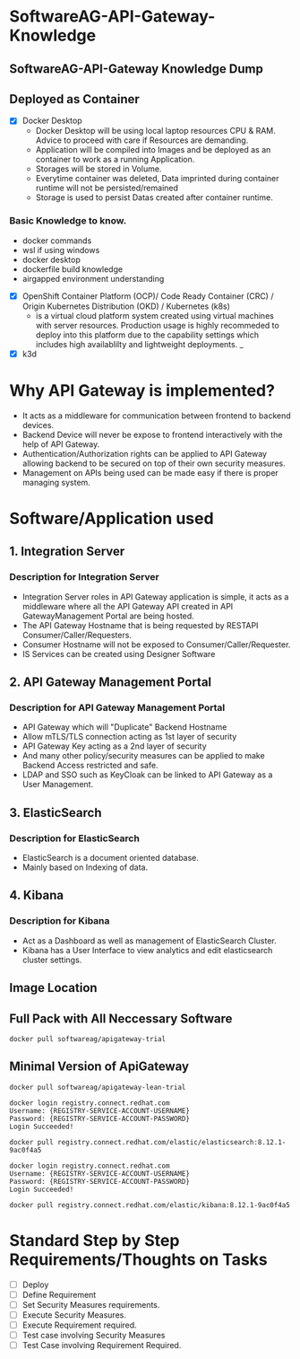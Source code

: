 # SoftwareAG-API-Gateway-Knowledge

## SoftwareAG-API-Gateway Knowledge Dump
## Deployed as Container
- [x] Docker Desktop
  - Docker Desktop will be using local laptop resources CPU & RAM. Advice to proceed with care if Resources are demanding.
  - Application will be compiled into Images and be deployed as an container to work as a running Application.
  - Storages will be stored in Volume.
  - Everytime container was deleted, Data imprinted during container runtime will not be persisted/remained
  - Storage is used to persist Datas created after container runtime.
### Basic Knowledge to know.
  + docker commands
  + wsl if using windows
  + docker desktop
  + dockerfile build knowledge
  + airgapped environment understanding
- [x] OpenShift Container Platform (OCP)/ Code Ready Container (CRC) / Origin Kubernetes Distribution (OKD) / Kubernetes (k8s)
  - is a virtual cloud platform system created using virtual machines with server resources. Production usage is highly recommeded to deploy into this platform due to the capability settings which includes high availablilty and lightweight deployments.
  _
- [x] k3d

# Why API Gateway is implemented?
+ It acts as a middleware for communication between frontend to backend devices.
+ Backend Device will never be expose to frontend interactively with the help of API Gateway.
+ Authentication/Authorization rights can be applied to API Gateway allowing backend to be secured on top of their own security measures.
+ Management on APIs being used can be made easy if there is proper managing system.

# Software/Application used
## 1. Integration Server
### Description for Integration Server
+ Integration Server roles in API Gateway application is simple, it acts as a middleware where all the API Gateway API created in API GatewayManagement Portal are being hosted. 
+ The API Gateway Hostname that is being requested by RESTAPI Consumer/Caller/Requesters.
+ Consumer Hostname will not be exposed to Consumer/Caller/Requester.
+ IS Services can be created using Designer Software
## 2. API Gateway Management Portal
### Description for API Gateway Management Portal
+ API Gateway which will "Duplicate" Backend Hostname
+ Allow mTLS/TLS connection acting as 1st layer of security
+ API Gateway Key acting as a 2nd layer of security
+ And many other policy/security measures can be applied to make Backend Access restricted and safe.
+ LDAP and SSO such as KeyCloak can be linked to API Gateway as a User Management.
## 3. ElasticSearch
### Description for ElasticSearch
+ ElasticSearch is a document oriented database.
+ Mainly based on Indexing of data.
## 4. Kibana
### Description for Kibana
+ Act as a Dashboard as well as management of ElasticSearch Cluster.
+ Kibana has a User Interface to view analytics and edit elasticsearch cluster settings.


## Image Location
## Full Pack with All Neccessary Software
```
docker pull softwareag/apigateway-trial
```
## Minimal Version of ApiGateway
```
docker pull softwareag/apigateway-lean-trial
```
```
docker login registry.connect.redhat.com
Username: {REGISTRY-SERVICE-ACCOUNT-USERNAME}
Password: {REGISTRY-SERVICE-ACCOUNT-PASSWORD}
Login Succeeded!

docker pull registry.connect.redhat.com/elastic/elasticsearch:8.12.1-9ac0f4a5
```
```
docker login registry.connect.redhat.com
Username: {REGISTRY-SERVICE-ACCOUNT-USERNAME}
Password: {REGISTRY-SERVICE-ACCOUNT-PASSWORD}
Login Succeeded!

docker pull registry.connect.redhat.com/elastic/kibana:8.12.1-9ac0f4a5
```
# Standard Step by Step Requirements/Thoughts on Tasks
- [ ] Deploy
- [ ] Define Requirement
- [ ] Set Security Measures requirements.
- [ ] Execute Security Measures.
- [ ] Execute Requirement required.
- [ ] Test case involving Security Measures
- [ ] Test Case involving Requirement Required.
